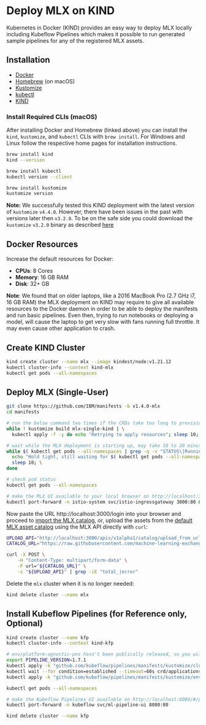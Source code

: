 # Deploy MLX on KIND

Kubernetes in Docker (KIND) provides an easy way to deploy MLX locally including
Kubeflow Pipelines which makes it possible to run generated sample pipelines for
any of the registered MLX assets.

## Installation

- [Docker](https://docs.docker.com/desktop/#download-and-install)
- [Homebrew](https://brew.sh/) (on macOS)
- [Kustomize](https://kubectl.docs.kubernetes.io/installation/kustomize/)
- [kubectl](https://kubernetes.io/docs/tasks/tools/#kubectl)
- [KIND](https://kind.sigs.k8s.io/docs/user/quick-start/#installation)


### Install Required CLIs (macOS)

After installing Docker and Homebrew (linked above) you can install the `kind`,
`kustomize`, and `kubectl` CLIs with `brew install`. For Windows and Linux follow
the respective home pages for installation instructions.

```Bash
brew install kind
kind --version

brew install kubectl
kubectl version --client

brew install kustomize
kustomize version
```

**Note:** We successfully tested this KIND deployment with the latest version of `kustomize` `v4.4.0`.
However, there have been issues in the past with versions later then `v3.2.0`. To be on the safe side
you could download the `kustomize` `v3.2.0` binary as described
[here](https://www.kubeflow.org/docs/distributions/ibm/deploy/deployment-process/#install-kubectl-and-kustomize)


## Docker Resources

Increase the default resources for Docker:

- **CPUs**: 8 Cores
- **Memory**: 16 GB RAM
- **Disk**: 32+ GB

**Note**: We found that on older laptops, like a 2016 MacBook Pro (2.7 GHz i7, 16 GB RAM) the MLX
deployment on KIND may require to give all available resources to the Docker daemon in order to be
able to deploy the manifests and run basic pipelines. Even then, trying to run notebooks or deploying 
a model, will cause the laptop to get very slow with fans running full throttle. It may even cause
other application to crash.


## Create KIND Cluster

```Bash
kind create cluster --name mlx --image kindest/node:v1.21.12
kubectl cluster-info --context kind-mlx
kubectl get pods --all-namespaces
```


## Deploy MLX (Single-User)

```Bash
git clone https://github.com/IBM/manifests -b v1.4.0-mlx
cd manifests

# run the below command two times if the CRDs take too long to provision
while ! kustomize build mlx-single-kind | \
  kubectl apply -f -; do echo "Retrying to apply resources"; sleep 10; done

# wait while the MLX deployment is starting up, may take 10 to 20 minutes
while $( kubectl get pods --all-namespaces | grep -q -v "STATUS\|Running" ); do \
  echo "Hold tight, still waiting for $( kubectl get pods --all-namespaces | grep -v "STATUS\|Running" | wc -l ) pods ..."; \
  sleep 10; \
done

# check pod status
kubectl get pods --all-namespaces

# make the MLX UI available to your local browser on http://localhost:3000/
kubectl port-forward -n istio-system svc/istio-ingressgateway 3000:80 &
```

Now paste the URL http://localhost:3000/login into your browser and proceed to
[import the MLX catalog](import-assets.md), or, upload the assets from the
[default MLX asset catalog](https://github.com/machine-learning-exchange/katalog)
using the MLX API directly with `curl`:

```Bash
UPLOAD_API="http://localhost:3000/apis/v1alpha1/catalog/upload_from_url"
CATALOG_URL="https://raw.githubusercontent.com/machine-learning-exchange/mlx/main/bootstrapper/catalog_upload.json"

curl -X POST \
    -H "Content-Type: multipart/form-data" \
    -F url="${CATALOG_URL}" \
    -s "${UPLOAD_API}" | grep -iE "total_|error"
```

Delete the `mlx` cluster when it is no longer needed:

```Bash
kind delete cluster --name mlx
```


## Install Kubeflow Pipelines (for Reference only, Optional)

```Bash
kind create cluster --name kfp
kubectl cluster-info --context kind-kfp

# env/platform-agnostic-pns hasn't been publically released, so you will install it from master
export PIPELINE_VERSION=1.7.1
kubectl apply -k "github.com/kubeflow/pipelines/manifests/kustomize/cluster-scoped-resources?ref=$PIPELINE_VERSION"
kubectl wait --for condition=established --timeout=60s crd/applications.app.k8s.io
kubectl apply -k "github.com/kubeflow/pipelines/manifests/kustomize/env/platform-agnostic-pns?ref=$PIPELINE_VERSION"

kubectl get pods --all-namespaces

# make the Kubeflow Pipelines UI available on http://localhost:8080/#/pipelines
kubectl port-forward -n kubeflow svc/ml-pipeline-ui 8080:80

kind delete cluster --name kfp
```

